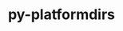---
title: "py-platformdirs"
layout: cache
categories: [package, develop]
meta: {"compilers": ["gcc@=11.1.0", "gcc@=11.4.0", "gcc@=13.2.0", "gcc@=7.3.1", "gcc@=9.4.0", "oneapi@=2024.2.1"], "num_specs": 62, "num_specs_by_stack": {"aws-isc": 1, "aws-isc-aarch64": 1, "data-vis-sdk": 4, "e4s": 16, "e4s-neoverse-v2": 7, "e4s-neoverse_v1": 9, "e4s-oneapi": 16, "e4s-power": 4, "ml-linux-x86_64-rocm": 4, "root": 62}, "oss": ["amzn2", "ubuntu20.04", "ubuntu22.04", "ubuntu24.04"], "platforms": ["linux"], "stacks": ["aws-isc", "aws-isc-aarch64", "data-vis-sdk", "e4s", "e4s-neoverse-v2", "e4s-neoverse_v1", "e4s-oneapi", "e4s-power", "ml-linux-x86_64-rocm", "root"], "targets": ["aarch64", "neoverse_v1", "neoverse_v2", "ppc64le", "x86_64_v3"], "versions": ["3.10.0"]}
spec_details: [{"compiler": "oneapi@=2024.2.1", "hash": "33d7yfdwyodiuhptf2kor5q33zl4jill", "os": "ubuntu22.04", "platform": "linux", "size": "-", "stacks": ["e4s-oneapi", "root"], "tarball": "https://binaries.spack.io/develop/build_cache/linux-ubuntu22.04-x86_64_v3/oneapi-2024.2.1/py-platformdirs-3.10.0/linux-ubuntu22.04-x86_64_v3-oneapi-2024.2.1-py-platformdirs-3.10.0-33d7yfdwyodiuhptf2kor5q33zl4jill.spack", "target": "x86_64_v3", "variants": ["build_system=python_pip", "~wheel"], "versions": ["3.10.0"]}, {"compiler": "oneapi@=2024.2.1", "hash": "3kbd2cc2gsns2gtlo6qttyhxvv3x3shh", "os": "ubuntu22.04", "platform": "linux", "size": "-", "stacks": ["e4s-oneapi", "root"], "tarball": "https://binaries.spack.io/develop/build_cache/linux-ubuntu22.04-x86_64_v3/oneapi-2024.2.1/py-platformdirs-3.10.0/linux-ubuntu22.04-x86_64_v3-oneapi-2024.2.1-py-platformdirs-3.10.0-3kbd2cc2gsns2gtlo6qttyhxvv3x3shh.spack", "target": "x86_64_v3", "variants": ["build_system=python_pip", "~wheel"], "versions": ["3.10.0"]}, {"compiler": "gcc@=11.4.0", "hash": "4co2hr44uni6gixhxgfbemv7z4leevz6", "os": "ubuntu22.04", "platform": "linux", "size": "-", "stacks": ["e4s-neoverse-v2", "root"], "tarball": "https://binaries.spack.io/develop/build_cache/linux-ubuntu22.04-neoverse_v2/gcc-11.4.0/py-platformdirs-3.10.0/linux-ubuntu22.04-neoverse_v2-gcc-11.4.0-py-platformdirs-3.10.0-4co2hr44uni6gixhxgfbemv7z4leevz6.spack", "target": "neoverse_v2", "variants": ["build_system=python_pip", "~wheel"], "versions": ["3.10.0"]}, {"compiler": "gcc@=11.4.0", "hash": "4tlp7kh4h3yuetok7cdmjkjnlx7l5ydv", "os": "ubuntu22.04", "platform": "linux", "size": "-", "stacks": ["e4s", "root"], "tarball": "https://binaries.spack.io/develop/build_cache/linux-ubuntu22.04-x86_64_v3/gcc-11.4.0/py-platformdirs-3.10.0/linux-ubuntu22.04-x86_64_v3-gcc-11.4.0-py-platformdirs-3.10.0-4tlp7kh4h3yuetok7cdmjkjnlx7l5ydv.spack", "target": "x86_64_v3", "variants": ["build_system=python_pip", "~wheel"], "versions": ["3.10.0"]}, {"compiler": "gcc@=13.2.0", "hash": "5aj7pqf7s4cuznxgh5f5wvn35yk77yj7", "os": "ubuntu24.04", "platform": "linux", "size": "-", "stacks": ["ml-linux-x86_64-rocm", "root"], "tarball": "https://binaries.spack.io/develop/build_cache/linux-ubuntu24.04-x86_64_v3/gcc-13.2.0/py-platformdirs-3.10.0/linux-ubuntu24.04-x86_64_v3-gcc-13.2.0-py-platformdirs-3.10.0-5aj7pqf7s4cuznxgh5f5wvn35yk77yj7.spack", "target": "x86_64_v3", "variants": ["build_system=python_pip", "~wheel"], "versions": ["3.10.0"]}, {"compiler": "gcc@=11.4.0", "hash": "6dk3e6ydeqmz6rkqadf6mqi7q7moe2bq", "os": "ubuntu22.04", "platform": "linux", "size": "-", "stacks": ["e4s", "root"], "tarball": "https://binaries.spack.io/develop/build_cache/linux-ubuntu22.04-x86_64_v3/gcc-11.4.0/py-platformdirs-3.10.0/linux-ubuntu22.04-x86_64_v3-gcc-11.4.0-py-platformdirs-3.10.0-6dk3e6ydeqmz6rkqadf6mqi7q7moe2bq.spack", "target": "x86_64_v3", "variants": ["build_system=python_pip", "~wheel"], "versions": ["3.10.0"]}, {"compiler": "gcc@=11.1.0", "hash": "6wmtmq7teily3u7fz7okcrgen555qp3d", "os": "ubuntu20.04", "platform": "linux", "size": "-", "stacks": ["data-vis-sdk", "root"], "tarball": "https://binaries.spack.io/develop/build_cache/linux-ubuntu20.04-x86_64_v3/gcc-11.1.0/py-platformdirs-3.10.0/linux-ubuntu20.04-x86_64_v3-gcc-11.1.0-py-platformdirs-3.10.0-6wmtmq7teily3u7fz7okcrgen555qp3d.spack", "target": "x86_64_v3", "variants": ["build_system=python_pip", "~wheel"], "versions": ["3.10.0"]}, {"compiler": "gcc@=11.4.0", "hash": "76yt5q5znky7tkxrgz3qk3bqdfl5wl37", "os": "ubuntu22.04", "platform": "linux", "size": "-", "stacks": ["e4s-neoverse_v1", "root"], "tarball": "https://binaries.spack.io/develop/build_cache/linux-ubuntu22.04-neoverse_v1/gcc-11.4.0/py-platformdirs-3.10.0/linux-ubuntu22.04-neoverse_v1-gcc-11.4.0-py-platformdirs-3.10.0-76yt5q5znky7tkxrgz3qk3bqdfl5wl37.spack", "target": "neoverse_v1", "variants": ["build_system=python_pip", "~wheel"], "versions": ["3.10.0"]}, {"compiler": "gcc@=11.4.0", "hash": "7ds5wv5ivlrwspvl6yxbfba5lq4jdupv", "os": "ubuntu22.04", "platform": "linux", "size": "-", "stacks": ["e4s-neoverse_v1", "root"], "tarball": "https://binaries.spack.io/develop/build_cache/linux-ubuntu22.04-neoverse_v1/gcc-11.4.0/py-platformdirs-3.10.0/linux-ubuntu22.04-neoverse_v1-gcc-11.4.0-py-platformdirs-3.10.0-7ds5wv5ivlrwspvl6yxbfba5lq4jdupv.spack", "target": "neoverse_v1", "variants": ["build_system=python_pip", "~wheel"], "versions": ["3.10.0"]}, {"compiler": "oneapi@=2024.2.1", "hash": "7sg4z5wvzye46p2ntjoqfa6qtewafbzc", "os": "ubuntu22.04", "platform": "linux", "size": "-", "stacks": ["e4s-oneapi", "root"], "tarball": "https://binaries.spack.io/develop/build_cache/linux-ubuntu22.04-x86_64_v3/oneapi-2024.2.1/py-platformdirs-3.10.0/linux-ubuntu22.04-x86_64_v3-oneapi-2024.2.1-py-platformdirs-3.10.0-7sg4z5wvzye46p2ntjoqfa6qtewafbzc.spack", "target": "x86_64_v3", "variants": ["build_system=python_pip", "~wheel"], "versions": ["3.10.0"]}, {"compiler": "gcc@=11.4.0", "hash": "aabbmbjxxcvrjzxsdbbzge2irlfxuhqw", "os": "ubuntu22.04", "platform": "linux", "size": "-", "stacks": ["e4s", "root"], "tarball": "https://binaries.spack.io/develop/build_cache/linux-ubuntu22.04-x86_64_v3/gcc-11.4.0/py-platformdirs-3.10.0/linux-ubuntu22.04-x86_64_v3-gcc-11.4.0-py-platformdirs-3.10.0-aabbmbjxxcvrjzxsdbbzge2irlfxuhqw.spack", "target": "x86_64_v3", "variants": ["build_system=python_pip", "~wheel"], "versions": ["3.10.0"]}, {"compiler": "gcc@=11.4.0", "hash": "b5ufzf4772afxi5fk7b2p7tvwp4q4cjb", "os": "ubuntu22.04", "platform": "linux", "size": "-", "stacks": ["e4s-neoverse_v1", "root"], "tarball": "https://binaries.spack.io/develop/build_cache/linux-ubuntu22.04-neoverse_v1/gcc-11.4.0/py-platformdirs-3.10.0/linux-ubuntu22.04-neoverse_v1-gcc-11.4.0-py-platformdirs-3.10.0-b5ufzf4772afxi5fk7b2p7tvwp4q4cjb.spack", "target": "neoverse_v1", "variants": ["build_system=python_pip", "~wheel"], "versions": ["3.10.0"]}, {"compiler": "gcc@=11.4.0", "hash": "cdna4bg6r2xftmj4zo5sii654v2gteec", "os": "ubuntu22.04", "platform": "linux", "size": "-", "stacks": ["e4s", "root"], "tarball": "https://binaries.spack.io/develop/build_cache/linux-ubuntu22.04-x86_64_v3/gcc-11.4.0/py-platformdirs-3.10.0/linux-ubuntu22.04-x86_64_v3-gcc-11.4.0-py-platformdirs-3.10.0-cdna4bg6r2xftmj4zo5sii654v2gteec.spack", "target": "x86_64_v3", "variants": ["build_system=python_pip", "~wheel"], "versions": ["3.10.0"]}, {"compiler": "gcc@=7.3.1", "hash": "ce3fzhyswebyqz4dc65ewoga4hwnk5zx", "os": "amzn2", "platform": "linux", "size": "-", "stacks": ["aws-isc-aarch64", "root"], "tarball": "https://binaries.spack.io/develop/build_cache/linux-amzn2-aarch64/gcc-7.3.1/py-platformdirs-3.10.0/linux-amzn2-aarch64-gcc-7.3.1-py-platformdirs-3.10.0-ce3fzhyswebyqz4dc65ewoga4hwnk5zx.spack", "target": "aarch64", "variants": ["build_system=python_pip", "~wheel"], "versions": ["3.10.0"]}, {"compiler": "gcc@=9.4.0", "hash": "cgaem6vrxtdn4nlwe6334g3sskk3c2uv", "os": "ubuntu20.04", "platform": "linux", "size": "-", "stacks": ["e4s-power", "root"], "tarball": "https://binaries.spack.io/develop/build_cache/linux-ubuntu20.04-ppc64le/gcc-9.4.0/py-platformdirs-3.10.0/linux-ubuntu20.04-ppc64le-gcc-9.4.0-py-platformdirs-3.10.0-cgaem6vrxtdn4nlwe6334g3sskk3c2uv.spack", "target": "ppc64le", "variants": ["build_system=python_pip", "~wheel"], "versions": ["3.10.0"]}, {"compiler": "oneapi@=2024.2.1", "hash": "cjjqfwtj3yw3ghal5ro432fa6fb7giep", "os": "ubuntu22.04", "platform": "linux", "size": "-", "stacks": ["e4s-oneapi", "root"], "tarball": "https://binaries.spack.io/develop/build_cache/linux-ubuntu22.04-x86_64_v3/oneapi-2024.2.1/py-platformdirs-3.10.0/linux-ubuntu22.04-x86_64_v3-oneapi-2024.2.1-py-platformdirs-3.10.0-cjjqfwtj3yw3ghal5ro432fa6fb7giep.spack", "target": "x86_64_v3", "variants": ["build_system=python_pip", "~wheel"], "versions": ["3.10.0"]}, {"compiler": "oneapi@=2024.2.1", "hash": "ct3kapphmftf52c5pt7owdfnvn5odldk", "os": "ubuntu22.04", "platform": "linux", "size": "-", "stacks": ["e4s-oneapi", "root"], "tarball": "https://binaries.spack.io/develop/build_cache/linux-ubuntu22.04-x86_64_v3/oneapi-2024.2.1/py-platformdirs-3.10.0/linux-ubuntu22.04-x86_64_v3-oneapi-2024.2.1-py-platformdirs-3.10.0-ct3kapphmftf52c5pt7owdfnvn5odldk.spack", "target": "x86_64_v3", "variants": ["build_system=python_pip", "~wheel"], "versions": ["3.10.0"]}, {"compiler": "gcc@=11.4.0", "hash": "cvhph3xiiua6yfafl6dkfmj3suypgvkl", "os": "ubuntu22.04", "platform": "linux", "size": "-", "stacks": ["e4s-neoverse_v1", "root"], "tarball": "https://binaries.spack.io/develop/build_cache/linux-ubuntu22.04-neoverse_v1/gcc-11.4.0/py-platformdirs-3.10.0/linux-ubuntu22.04-neoverse_v1-gcc-11.4.0-py-platformdirs-3.10.0-cvhph3xiiua6yfafl6dkfmj3suypgvkl.spack", "target": "neoverse_v1", "variants": ["build_system=python_pip", "~wheel"], "versions": ["3.10.0"]}, {"compiler": "gcc@=11.4.0", "hash": "dgp5wsycaasn6fvftuifuczgrronarbm", "os": "ubuntu22.04", "platform": "linux", "size": "-", "stacks": ["e4s-neoverse-v2", "root"], "tarball": "https://binaries.spack.io/develop/build_cache/linux-ubuntu22.04-neoverse_v2/gcc-11.4.0/py-platformdirs-3.10.0/linux-ubuntu22.04-neoverse_v2-gcc-11.4.0-py-platformdirs-3.10.0-dgp5wsycaasn6fvftuifuczgrronarbm.spack", "target": "neoverse_v2", "variants": ["build_system=python_pip", "~wheel"], "versions": ["3.10.0"]}, {"compiler": "gcc@=11.4.0", "hash": "en2qab4gg2e46pqdk3pajrd6bxhuhpg7", "os": "ubuntu22.04", "platform": "linux", "size": "-", "stacks": ["e4s", "root"], "tarball": "https://binaries.spack.io/develop/build_cache/linux-ubuntu22.04-x86_64_v3/gcc-11.4.0/py-platformdirs-3.10.0/linux-ubuntu22.04-x86_64_v3-gcc-11.4.0-py-platformdirs-3.10.0-en2qab4gg2e46pqdk3pajrd6bxhuhpg7.spack", "target": "x86_64_v3", "variants": ["build_system=python_pip", "~wheel"], "versions": ["3.10.0"]}, {"compiler": "oneapi@=2024.2.1", "hash": "epzmyik4jfccs5mvh2rrg7vz2wk2ga2m", "os": "ubuntu22.04", "platform": "linux", "size": "-", "stacks": ["e4s-oneapi", "root"], "tarball": "https://binaries.spack.io/develop/build_cache/linux-ubuntu22.04-x86_64_v3/oneapi-2024.2.1/py-platformdirs-3.10.0/linux-ubuntu22.04-x86_64_v3-oneapi-2024.2.1-py-platformdirs-3.10.0-epzmyik4jfccs5mvh2rrg7vz2wk2ga2m.spack", "target": "x86_64_v3", "variants": ["build_system=python_pip", "~wheel"], "versions": ["3.10.0"]}, {"compiler": "oneapi@=2024.2.1", "hash": "fwjai2qv7kwelky3rftjjrrkj2s5s73x", "os": "ubuntu22.04", "platform": "linux", "size": "-", "stacks": ["e4s-oneapi", "root"], "tarball": "https://binaries.spack.io/develop/build_cache/linux-ubuntu22.04-x86_64_v3/oneapi-2024.2.1/py-platformdirs-3.10.0/linux-ubuntu22.04-x86_64_v3-oneapi-2024.2.1-py-platformdirs-3.10.0-fwjai2qv7kwelky3rftjjrrkj2s5s73x.spack", "target": "x86_64_v3", "variants": ["build_system=python_pip", "~wheel"], "versions": ["3.10.0"]}, {"compiler": "gcc@=11.4.0", "hash": "gmrb7y66bj3lnw4bwbblhqqil74l5dd5", "os": "ubuntu22.04", "platform": "linux", "size": "-", "stacks": ["e4s", "root"], "tarball": "https://binaries.spack.io/develop/build_cache/linux-ubuntu22.04-x86_64_v3/gcc-11.4.0/py-platformdirs-3.10.0/linux-ubuntu22.04-x86_64_v3-gcc-11.4.0-py-platformdirs-3.10.0-gmrb7y66bj3lnw4bwbblhqqil74l5dd5.spack", "target": "x86_64_v3", "variants": ["build_system=python_pip", "~wheel"], "versions": ["3.10.0"]}, {"compiler": "gcc@=9.4.0", "hash": "hik6pujxxb7hy42sjmtf3kvc5gbr5ljy", "os": "ubuntu20.04", "platform": "linux", "size": "-", "stacks": ["e4s-power", "root"], "tarball": "https://binaries.spack.io/develop/build_cache/linux-ubuntu20.04-ppc64le/gcc-9.4.0/py-platformdirs-3.10.0/linux-ubuntu20.04-ppc64le-gcc-9.4.0-py-platformdirs-3.10.0-hik6pujxxb7hy42sjmtf3kvc5gbr5ljy.spack", "target": "ppc64le", "variants": ["build_system=python_pip", "~wheel"], "versions": ["3.10.0"]}, {"compiler": "oneapi@=2024.2.1", "hash": "hkheolfo46n76dhukixsowpw2esziwlu", "os": "ubuntu22.04", "platform": "linux", "size": "-", "stacks": ["e4s-oneapi", "root"], "tarball": "https://binaries.spack.io/develop/build_cache/linux-ubuntu22.04-x86_64_v3/oneapi-2024.2.1/py-platformdirs-3.10.0/linux-ubuntu22.04-x86_64_v3-oneapi-2024.2.1-py-platformdirs-3.10.0-hkheolfo46n76dhukixsowpw2esziwlu.spack", "target": "x86_64_v3", "variants": ["build_system=python_pip", "~wheel"], "versions": ["3.10.0"]}, {"compiler": "gcc@=11.4.0", "hash": "hpkpualgjbblkjjupbnl7ctulmbpvleu", "os": "ubuntu22.04", "platform": "linux", "size": "-", "stacks": ["e4s", "root"], "tarball": "https://binaries.spack.io/develop/build_cache/linux-ubuntu22.04-x86_64_v3/gcc-11.4.0/py-platformdirs-3.10.0/linux-ubuntu22.04-x86_64_v3-gcc-11.4.0-py-platformdirs-3.10.0-hpkpualgjbblkjjupbnl7ctulmbpvleu.spack", "target": "x86_64_v3", "variants": ["build_system=python_pip", "~wheel"], "versions": ["3.10.0"]}, {"compiler": "gcc@=13.2.0", "hash": "hw3tweucnq2x4xhufhz5rse5hwuq3tml", "os": "ubuntu24.04", "platform": "linux", "size": "-", "stacks": ["ml-linux-x86_64-rocm", "root"], "tarball": "https://binaries.spack.io/develop/build_cache/linux-ubuntu24.04-x86_64_v3/gcc-13.2.0/py-platformdirs-3.10.0/linux-ubuntu24.04-x86_64_v3-gcc-13.2.0-py-platformdirs-3.10.0-hw3tweucnq2x4xhufhz5rse5hwuq3tml.spack", "target": "x86_64_v3", "variants": ["build_system=python_pip", "~wheel"], "versions": ["3.10.0"]}, {"compiler": "gcc@=11.4.0", "hash": "hyijh5unfitb4xahhjsj5noh42vjh4os", "os": "ubuntu22.04", "platform": "linux", "size": "-", "stacks": ["e4s-neoverse_v1", "root"], "tarball": "https://binaries.spack.io/develop/build_cache/linux-ubuntu22.04-neoverse_v1/gcc-11.4.0/py-platformdirs-3.10.0/linux-ubuntu22.04-neoverse_v1-gcc-11.4.0-py-platformdirs-3.10.0-hyijh5unfitb4xahhjsj5noh42vjh4os.spack", "target": "neoverse_v1", "variants": ["build_system=python_pip", "~wheel"], "versions": ["3.10.0"]}, {"compiler": "gcc@=11.1.0", "hash": "ihap6io3gj3a7hjpw4nd2hgus2rcq76u", "os": "ubuntu20.04", "platform": "linux", "size": "-", "stacks": ["data-vis-sdk", "root"], "tarball": "https://binaries.spack.io/develop/build_cache/linux-ubuntu20.04-x86_64_v3/gcc-11.1.0/py-platformdirs-3.10.0/linux-ubuntu20.04-x86_64_v3-gcc-11.1.0-py-platformdirs-3.10.0-ihap6io3gj3a7hjpw4nd2hgus2rcq76u.spack", "target": "x86_64_v3", "variants": ["build_system=python_pip", "~wheel"], "versions": ["3.10.0"]}, {"compiler": "gcc@=11.1.0", "hash": "j7b43ov5qufmuzcsou4v3j3tb7y62b6r", "os": "ubuntu20.04", "platform": "linux", "size": "-", "stacks": ["data-vis-sdk", "root"], "tarball": "https://binaries.spack.io/develop/build_cache/linux-ubuntu20.04-x86_64_v3/gcc-11.1.0/py-platformdirs-3.10.0/linux-ubuntu20.04-x86_64_v3-gcc-11.1.0-py-platformdirs-3.10.0-j7b43ov5qufmuzcsou4v3j3tb7y62b6r.spack", "target": "x86_64_v3", "variants": ["build_system=python_pip", "~wheel"], "versions": ["3.10.0"]}, {"compiler": "oneapi@=2024.2.1", "hash": "k63c5hi5xdc2mj4qdai5sxrf3xtloepu", "os": "ubuntu22.04", "platform": "linux", "size": "-", "stacks": ["e4s-oneapi", "root"], "tarball": "https://binaries.spack.io/develop/build_cache/linux-ubuntu22.04-x86_64_v3/oneapi-2024.2.1/py-platformdirs-3.10.0/linux-ubuntu22.04-x86_64_v3-oneapi-2024.2.1-py-platformdirs-3.10.0-k63c5hi5xdc2mj4qdai5sxrf3xtloepu.spack", "target": "x86_64_v3", "variants": ["build_system=python_pip", "~wheel"], "versions": ["3.10.0"]}, {"compiler": "gcc@=11.4.0", "hash": "knn5oyr26u7m25n4igzitdxq5hcnuc7r", "os": "ubuntu22.04", "platform": "linux", "size": "-", "stacks": ["e4s", "root"], "tarball": "https://binaries.spack.io/develop/build_cache/linux-ubuntu22.04-x86_64_v3/gcc-11.4.0/py-platformdirs-3.10.0/linux-ubuntu22.04-x86_64_v3-gcc-11.4.0-py-platformdirs-3.10.0-knn5oyr26u7m25n4igzitdxq5hcnuc7r.spack", "target": "x86_64_v3", "variants": ["build_system=python_pip", "~wheel"], "versions": ["3.10.0"]}, {"compiler": "gcc@=11.4.0", "hash": "kyre34pe35cqvanrz6bgr7jcbl3l7y7c", "os": "ubuntu22.04", "platform": "linux", "size": "-", "stacks": ["e4s-neoverse_v1", "root"], "tarball": "https://binaries.spack.io/develop/build_cache/linux-ubuntu22.04-neoverse_v1/gcc-11.4.0/py-platformdirs-3.10.0/linux-ubuntu22.04-neoverse_v1-gcc-11.4.0-py-platformdirs-3.10.0-kyre34pe35cqvanrz6bgr7jcbl3l7y7c.spack", "target": "neoverse_v1", "variants": ["build_system=python_pip", "~wheel"], "versions": ["3.10.0"]}, {"compiler": "gcc@=7.3.1", "hash": "l37ckirzg3n7bty3snyhg3tzrqe6wim2", "os": "amzn2", "platform": "linux", "size": "-", "stacks": ["aws-isc", "root"], "tarball": "https://binaries.spack.io/develop/build_cache/linux-amzn2-x86_64_v3/gcc-7.3.1/py-platformdirs-3.10.0/linux-amzn2-x86_64_v3-gcc-7.3.1-py-platformdirs-3.10.0-l37ckirzg3n7bty3snyhg3tzrqe6wim2.spack", "target": "x86_64_v3", "variants": ["build_system=python_pip", "~wheel"], "versions": ["3.10.0"]}, {"compiler": "oneapi@=2024.2.1", "hash": "l5sbx4gz36aroa2qdsmagycfe43xshop", "os": "ubuntu22.04", "platform": "linux", "size": "-", "stacks": ["e4s-oneapi", "root"], "tarball": "https://binaries.spack.io/develop/build_cache/linux-ubuntu22.04-x86_64_v3/oneapi-2024.2.1/py-platformdirs-3.10.0/linux-ubuntu22.04-x86_64_v3-oneapi-2024.2.1-py-platformdirs-3.10.0-l5sbx4gz36aroa2qdsmagycfe43xshop.spack", "target": "x86_64_v3", "variants": ["build_system=python_pip", "~wheel"], "versions": ["3.10.0"]}, {"compiler": "gcc@=11.4.0", "hash": "ljddhm6eh77ngt2regvn42kcpw5evpeu", "os": "ubuntu22.04", "platform": "linux", "size": "-", "stacks": ["e4s", "root"], "tarball": "https://binaries.spack.io/develop/build_cache/linux-ubuntu22.04-x86_64_v3/gcc-11.4.0/py-platformdirs-3.10.0/linux-ubuntu22.04-x86_64_v3-gcc-11.4.0-py-platformdirs-3.10.0-ljddhm6eh77ngt2regvn42kcpw5evpeu.spack", "target": "x86_64_v3", "variants": ["build_system=python_pip", "~wheel"], "versions": ["3.10.0"]}, {"compiler": "oneapi@=2024.2.1", "hash": "m65gkzk7ji2souopwg4k2embacrt2zff", "os": "ubuntu22.04", "platform": "linux", "size": "-", "stacks": ["e4s-oneapi", "root"], "tarball": "https://binaries.spack.io/develop/build_cache/linux-ubuntu22.04-x86_64_v3/oneapi-2024.2.1/py-platformdirs-3.10.0/linux-ubuntu22.04-x86_64_v3-oneapi-2024.2.1-py-platformdirs-3.10.0-m65gkzk7ji2souopwg4k2embacrt2zff.spack", "target": "x86_64_v3", "variants": ["build_system=python_pip", "~wheel"], "versions": ["3.10.0"]}, {"compiler": "gcc@=11.4.0", "hash": "np627ez5wehz4jxxbolvtic4nh2d6ma4", "os": "ubuntu22.04", "platform": "linux", "size": "-", "stacks": ["e4s-neoverse-v2", "root"], "tarball": "https://binaries.spack.io/develop/build_cache/linux-ubuntu22.04-neoverse_v2/gcc-11.4.0/py-platformdirs-3.10.0/linux-ubuntu22.04-neoverse_v2-gcc-11.4.0-py-platformdirs-3.10.0-np627ez5wehz4jxxbolvtic4nh2d6ma4.spack", "target": "neoverse_v2", "variants": ["build_system=python_pip", "~wheel"], "versions": ["3.10.0"]}, {"compiler": "gcc@=11.4.0", "hash": "o4xdn4syd4qh6v5hwky3hsmlkznghhvc", "os": "ubuntu22.04", "platform": "linux", "size": "-", "stacks": ["e4s", "root"], "tarball": "https://binaries.spack.io/develop/build_cache/linux-ubuntu22.04-x86_64_v3/gcc-11.4.0/py-platformdirs-3.10.0/linux-ubuntu22.04-x86_64_v3-gcc-11.4.0-py-platformdirs-3.10.0-o4xdn4syd4qh6v5hwky3hsmlkznghhvc.spack", "target": "x86_64_v3", "variants": ["build_system=python_pip", "~wheel"], "versions": ["3.10.0"]}, {"compiler": "gcc@=13.2.0", "hash": "o7vfib4eiisvfg37xdyzfqorc6nanv32", "os": "ubuntu24.04", "platform": "linux", "size": "-", "stacks": ["ml-linux-x86_64-rocm", "root"], "tarball": "https://binaries.spack.io/develop/build_cache/linux-ubuntu24.04-x86_64_v3/gcc-13.2.0/py-platformdirs-3.10.0/linux-ubuntu24.04-x86_64_v3-gcc-13.2.0-py-platformdirs-3.10.0-o7vfib4eiisvfg37xdyzfqorc6nanv32.spack", "target": "x86_64_v3", "variants": ["build_system=python_pip", "~wheel"], "versions": ["3.10.0"]}, {"compiler": "gcc@=11.4.0", "hash": "osip2ftbyydmsra2diiugnnjaoptqtls", "os": "ubuntu22.04", "platform": "linux", "size": "-", "stacks": ["e4s", "root"], "tarball": "https://binaries.spack.io/develop/build_cache/linux-ubuntu22.04-x86_64_v3/gcc-11.4.0/py-platformdirs-3.10.0/linux-ubuntu22.04-x86_64_v3-gcc-11.4.0-py-platformdirs-3.10.0-osip2ftbyydmsra2diiugnnjaoptqtls.spack", "target": "x86_64_v3", "variants": ["build_system=python_pip", "~wheel"], "versions": ["3.10.0"]}, {"compiler": "gcc@=11.1.0", "hash": "pmwxcduiifnogoyzyml3qqcl3sbmfq6s", "os": "ubuntu20.04", "platform": "linux", "size": "-", "stacks": ["data-vis-sdk", "root"], "tarball": "https://binaries.spack.io/develop/build_cache/linux-ubuntu20.04-x86_64_v3/gcc-11.1.0/py-platformdirs-3.10.0/linux-ubuntu20.04-x86_64_v3-gcc-11.1.0-py-platformdirs-3.10.0-pmwxcduiifnogoyzyml3qqcl3sbmfq6s.spack", "target": "x86_64_v3", "variants": ["build_system=python_pip", "~wheel"], "versions": ["3.10.0"]}, {"compiler": "gcc@=11.4.0", "hash": "qmvlvgsdma3ne4tgo5ud5xa3tg2u4ken", "os": "ubuntu22.04", "platform": "linux", "size": "-", "stacks": ["e4s-neoverse_v1", "root"], "tarball": "https://binaries.spack.io/develop/build_cache/linux-ubuntu22.04-neoverse_v1/gcc-11.4.0/py-platformdirs-3.10.0/linux-ubuntu22.04-neoverse_v1-gcc-11.4.0-py-platformdirs-3.10.0-qmvlvgsdma3ne4tgo5ud5xa3tg2u4ken.spack", "target": "neoverse_v1", "variants": ["build_system=python_pip", "~wheel"], "versions": ["3.10.0"]}, {"compiler": "oneapi@=2024.2.1", "hash": "rdugp23m5all2aq4fgc2mrkbeq6o7wu6", "os": "ubuntu22.04", "platform": "linux", "size": "-", "stacks": ["e4s-oneapi", "root"], "tarball": "https://binaries.spack.io/develop/build_cache/linux-ubuntu22.04-x86_64_v3/oneapi-2024.2.1/py-platformdirs-3.10.0/linux-ubuntu22.04-x86_64_v3-oneapi-2024.2.1-py-platformdirs-3.10.0-rdugp23m5all2aq4fgc2mrkbeq6o7wu6.spack", "target": "x86_64_v3", "variants": ["build_system=python_pip", "~wheel"], "versions": ["3.10.0"]}, {"compiler": "oneapi@=2024.2.1", "hash": "row2gw4sbqggftk4g25g45z4kyhnjgnm", "os": "ubuntu22.04", "platform": "linux", "size": "-", "stacks": ["e4s-oneapi", "root"], "tarball": "https://binaries.spack.io/develop/build_cache/linux-ubuntu22.04-x86_64_v3/oneapi-2024.2.1/py-platformdirs-3.10.0/linux-ubuntu22.04-x86_64_v3-oneapi-2024.2.1-py-platformdirs-3.10.0-row2gw4sbqggftk4g25g45z4kyhnjgnm.spack", "target": "x86_64_v3", "variants": ["build_system=python_pip", "~wheel"], "versions": ["3.10.0"]}, {"compiler": "gcc@=11.4.0", "hash": "topfntyup2pcqvypsypgn3cndbcznofg", "os": "ubuntu22.04", "platform": "linux", "size": "-", "stacks": ["e4s-neoverse-v2", "root"], "tarball": "https://binaries.spack.io/develop/build_cache/linux-ubuntu22.04-neoverse_v2/gcc-11.4.0/py-platformdirs-3.10.0/linux-ubuntu22.04-neoverse_v2-gcc-11.4.0-py-platformdirs-3.10.0-topfntyup2pcqvypsypgn3cndbcznofg.spack", "target": "neoverse_v2", "variants": ["build_system=python_pip", "~wheel"], "versions": ["3.10.0"]}, {"compiler": "gcc@=9.4.0", "hash": "trent7q5hvrb5o7xabopuc2233seerfb", "os": "ubuntu20.04", "platform": "linux", "size": "-", "stacks": ["e4s-power", "root"], "tarball": "https://binaries.spack.io/develop/build_cache/linux-ubuntu20.04-ppc64le/gcc-9.4.0/py-platformdirs-3.10.0/linux-ubuntu20.04-ppc64le-gcc-9.4.0-py-platformdirs-3.10.0-trent7q5hvrb5o7xabopuc2233seerfb.spack", "target": "ppc64le", "variants": ["build_system=python_pip", "~wheel"], "versions": ["3.10.0"]}, {"compiler": "gcc@=11.4.0", "hash": "u3l74dfmqezernhzu323rf7hv3g5hdkm", "os": "ubuntu22.04", "platform": "linux", "size": "-", "stacks": ["e4s", "root"], "tarball": "https://binaries.spack.io/develop/build_cache/linux-ubuntu22.04-x86_64_v3/gcc-11.4.0/py-platformdirs-3.10.0/linux-ubuntu22.04-x86_64_v3-gcc-11.4.0-py-platformdirs-3.10.0-u3l74dfmqezernhzu323rf7hv3g5hdkm.spack", "target": "x86_64_v3", "variants": ["build_system=python_pip", "~wheel"], "versions": ["3.10.0"]}, {"compiler": "gcc@=9.4.0", "hash": "ucvwbk7culuorwitymiptefp4yomrjam", "os": "ubuntu20.04", "platform": "linux", "size": "-", "stacks": ["e4s-power", "root"], "tarball": "https://binaries.spack.io/develop/build_cache/linux-ubuntu20.04-ppc64le/gcc-9.4.0/py-platformdirs-3.10.0/linux-ubuntu20.04-ppc64le-gcc-9.4.0-py-platformdirs-3.10.0-ucvwbk7culuorwitymiptefp4yomrjam.spack", "target": "ppc64le", "variants": ["build_system=python_pip", "~wheel"], "versions": ["3.10.0"]}, {"compiler": "gcc@=11.4.0", "hash": "uimqvt5b5ftvwaywsl7nwagbe46nr6vy", "os": "ubuntu22.04", "platform": "linux", "size": "-", "stacks": ["e4s-neoverse-v2", "root"], "tarball": "https://binaries.spack.io/develop/build_cache/linux-ubuntu22.04-neoverse_v2/gcc-11.4.0/py-platformdirs-3.10.0/linux-ubuntu22.04-neoverse_v2-gcc-11.4.0-py-platformdirs-3.10.0-uimqvt5b5ftvwaywsl7nwagbe46nr6vy.spack", "target": "neoverse_v2", "variants": ["build_system=python_pip", "~wheel"], "versions": ["3.10.0"]}, {"compiler": "gcc@=11.4.0", "hash": "uz4gthgnd5pqyipxrz3653km3v2j432c", "os": "ubuntu22.04", "platform": "linux", "size": "-", "stacks": ["e4s", "root"], "tarball": "https://binaries.spack.io/develop/build_cache/linux-ubuntu22.04-x86_64_v3/gcc-11.4.0/py-platformdirs-3.10.0/linux-ubuntu22.04-x86_64_v3-gcc-11.4.0-py-platformdirs-3.10.0-uz4gthgnd5pqyipxrz3653km3v2j432c.spack", "target": "x86_64_v3", "variants": ["build_system=python_pip", "~wheel"], "versions": ["3.10.0"]}, {"compiler": "gcc@=11.4.0", "hash": "vrixp6iqvlejfroxjbp4tg6bpnnxzook", "os": "ubuntu22.04", "platform": "linux", "size": "-", "stacks": ["e4s-neoverse-v2", "root"], "tarball": "https://binaries.spack.io/develop/build_cache/linux-ubuntu22.04-neoverse_v2/gcc-11.4.0/py-platformdirs-3.10.0/linux-ubuntu22.04-neoverse_v2-gcc-11.4.0-py-platformdirs-3.10.0-vrixp6iqvlejfroxjbp4tg6bpnnxzook.spack", "target": "neoverse_v2", "variants": ["build_system=python_pip", "~wheel"], "versions": ["3.10.0"]}, {"compiler": "gcc@=11.4.0", "hash": "vru7loze26zlznkvjwvkivffbcys744i", "os": "ubuntu22.04", "platform": "linux", "size": "-", "stacks": ["e4s-neoverse_v1", "root"], "tarball": "https://binaries.spack.io/develop/build_cache/linux-ubuntu22.04-neoverse_v1/gcc-11.4.0/py-platformdirs-3.10.0/linux-ubuntu22.04-neoverse_v1-gcc-11.4.0-py-platformdirs-3.10.0-vru7loze26zlznkvjwvkivffbcys744i.spack", "target": "neoverse_v1", "variants": ["build_system=python_pip", "~wheel"], "versions": ["3.10.0"]}, {"compiler": "oneapi@=2024.2.1", "hash": "w5wqnmyn2eqagnxr35ljb622za7r4evo", "os": "ubuntu22.04", "platform": "linux", "size": "-", "stacks": ["e4s-oneapi", "root"], "tarball": "https://binaries.spack.io/develop/build_cache/linux-ubuntu22.04-x86_64_v3/oneapi-2024.2.1/py-platformdirs-3.10.0/linux-ubuntu22.04-x86_64_v3-oneapi-2024.2.1-py-platformdirs-3.10.0-w5wqnmyn2eqagnxr35ljb622za7r4evo.spack", "target": "x86_64_v3", "variants": ["build_system=python_pip", "~wheel"], "versions": ["3.10.0"]}, {"compiler": "oneapi@=2024.2.1", "hash": "wbwdeehjbfz6vqw3zpxgz2x3wbsvw4et", "os": "ubuntu22.04", "platform": "linux", "size": "-", "stacks": ["e4s-oneapi", "root"], "tarball": "https://binaries.spack.io/develop/build_cache/linux-ubuntu22.04-x86_64_v3/oneapi-2024.2.1/py-platformdirs-3.10.0/linux-ubuntu22.04-x86_64_v3-oneapi-2024.2.1-py-platformdirs-3.10.0-wbwdeehjbfz6vqw3zpxgz2x3wbsvw4et.spack", "target": "x86_64_v3", "variants": ["build_system=python_pip", "~wheel"], "versions": ["3.10.0"]}, {"compiler": "gcc@=11.4.0", "hash": "whqv7gp5xzc245g2zfom7tuw4jbhgpcs", "os": "ubuntu22.04", "platform": "linux", "size": "-", "stacks": ["e4s", "root"], "tarball": "https://binaries.spack.io/develop/build_cache/linux-ubuntu22.04-x86_64_v3/gcc-11.4.0/py-platformdirs-3.10.0/linux-ubuntu22.04-x86_64_v3-gcc-11.4.0-py-platformdirs-3.10.0-whqv7gp5xzc245g2zfom7tuw4jbhgpcs.spack", "target": "x86_64_v3", "variants": ["build_system=python_pip", "~wheel"], "versions": ["3.10.0"]}, {"compiler": "gcc@=13.2.0", "hash": "wos6d25mmhoj6whnzimx4ypb2b26jkvx", "os": "ubuntu24.04", "platform": "linux", "size": "-", "stacks": ["ml-linux-x86_64-rocm", "root"], "tarball": "https://binaries.spack.io/develop/build_cache/linux-ubuntu24.04-x86_64_v3/gcc-13.2.0/py-platformdirs-3.10.0/linux-ubuntu24.04-x86_64_v3-gcc-13.2.0-py-platformdirs-3.10.0-wos6d25mmhoj6whnzimx4ypb2b26jkvx.spack", "target": "x86_64_v3", "variants": ["build_system=python_pip", "~wheel"], "versions": ["3.10.0"]}, {"compiler": "gcc@=11.4.0", "hash": "wtpvnvgxd6nin3onshdcqwne4e6r4av3", "os": "ubuntu22.04", "platform": "linux", "size": "-", "stacks": ["e4s-neoverse_v1", "root"], "tarball": "https://binaries.spack.io/develop/build_cache/linux-ubuntu22.04-neoverse_v1/gcc-11.4.0/py-platformdirs-3.10.0/linux-ubuntu22.04-neoverse_v1-gcc-11.4.0-py-platformdirs-3.10.0-wtpvnvgxd6nin3onshdcqwne4e6r4av3.spack", "target": "neoverse_v1", "variants": ["build_system=python_pip", "~wheel"], "versions": ["3.10.0"]}, {"compiler": "gcc@=11.4.0", "hash": "yr37wtgusbfoop3mzwflspj2jzjrcitq", "os": "ubuntu22.04", "platform": "linux", "size": "-", "stacks": ["e4s-neoverse-v2", "root"], "tarball": "https://binaries.spack.io/develop/build_cache/linux-ubuntu22.04-neoverse_v2/gcc-11.4.0/py-platformdirs-3.10.0/linux-ubuntu22.04-neoverse_v2-gcc-11.4.0-py-platformdirs-3.10.0-yr37wtgusbfoop3mzwflspj2jzjrcitq.spack", "target": "neoverse_v2", "variants": ["build_system=python_pip", "~wheel"], "versions": ["3.10.0"]}, {"compiler": "gcc@=11.4.0", "hash": "ysizetlucbfcvz7rgyfoqqmiju2e63e3", "os": "ubuntu22.04", "platform": "linux", "size": "-", "stacks": ["e4s", "root"], "tarball": "https://binaries.spack.io/develop/build_cache/linux-ubuntu22.04-x86_64_v3/gcc-11.4.0/py-platformdirs-3.10.0/linux-ubuntu22.04-x86_64_v3-gcc-11.4.0-py-platformdirs-3.10.0-ysizetlucbfcvz7rgyfoqqmiju2e63e3.spack", "target": "x86_64_v3", "variants": ["build_system=python_pip", "~wheel"], "versions": ["3.10.0"]}, {"compiler": "gcc@=11.4.0", "hash": "zuixev7vvr26lrzegv4nhskxtk4obzzz", "os": "ubuntu22.04", "platform": "linux", "size": "-", "stacks": ["e4s", "root"], "tarball": "https://binaries.spack.io/develop/build_cache/linux-ubuntu22.04-x86_64_v3/gcc-11.4.0/py-platformdirs-3.10.0/linux-ubuntu22.04-x86_64_v3-gcc-11.4.0-py-platformdirs-3.10.0-zuixev7vvr26lrzegv4nhskxtk4obzzz.spack", "target": "x86_64_v3", "variants": ["build_system=python_pip", "~wheel"], "versions": ["3.10.0"]}, {"compiler": "oneapi@=2024.2.1", "hash": "zzjkeaghkfjdzbkfrs56abcv6vh533y2", "os": "ubuntu22.04", "platform": "linux", "size": "-", "stacks": ["e4s-oneapi", "root"], "tarball": "https://binaries.spack.io/develop/build_cache/linux-ubuntu22.04-x86_64_v3/oneapi-2024.2.1/py-platformdirs-3.10.0/linux-ubuntu22.04-x86_64_v3-oneapi-2024.2.1-py-platformdirs-3.10.0-zzjkeaghkfjdzbkfrs56abcv6vh533y2.spack", "target": "x86_64_v3", "variants": ["build_system=python_pip", "~wheel"], "versions": ["3.10.0"]}]
---